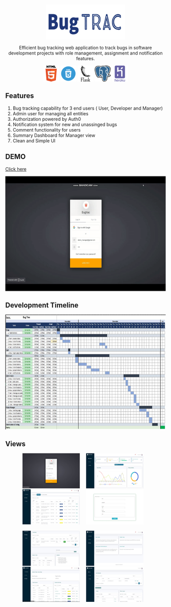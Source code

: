 <br />
<p align="center">
 <a href="https://bugtracker-stage.herokuapp.com/">
     <img src="static/img/Bugtrac_logo.png" width="250" height="110">
  </a>


  <p align="center">
    

  </p>
</p>

<p align="center">Efficient bug tracking web application to track bugs in software development projects with role management, assignment and notification features.</p>

<p align="center">
    <img src="static/img/html_logo.png" width="50" height="50"> 
    <img src="static/img/css_logo.png" width="50" height="50">
    <img src="static/img/flask_logo.png" width="50" height="50">
    <img src="static/img/postgresql_logo.png" width="50" height="50">
    <img src="static/img/heroku_logo.png" width="50" height="50">
  
</p>

**Features**
---
1. Bug tracking capability for 3 end users ( User, Developer and Manager)
2. Admin user for managing all entities
3. Authorization powered by Auth0
4. Notification system for new and unassinged bugs
5. Comment functionality for users
6. Summary Dashboard for Manager view
7. Clean and Simple UI


**DEMO**
---
 <a href="https://bugtracker-stage.herokuapp.com/"> Click here </a>
 <p align="center">
 <img src="static/img/app/app.gif" width="640" height="360">
 </p>
 
 **Development Timeline**
---
<p align="center">
 <img src="static/img/app/plan.JPG" width="640" height="360">
 </p>
 
**Views**
---
<p align="center">
    <img src="static/img/app/app1.JPG" width="180" height="110"> &nbsp &nbsp
	<img src="static/img/app/app2.JPG" width="180" height="110"> &nbsp &nbsp
	<img src="static/img/app/app3.JPG" width="180" height="110"> &nbsp &nbsp
	<img src="static/img/app/app4.JPG" width="180" height="110"> &nbsp &nbsp
	<br><br>
	<img src="static/img/app/app5.JPG" width="180" height="110"> &nbsp &nbsp
	<img src="static/img/app/app6.JPG" width="180" height="110"> &nbsp &nbsp
	<img src="static/img/app/app7.JPG" width="180" height="110"> &nbsp &nbsp
	<img src="static/img/app/app8.JPG" width="180" height="110"> &nbsp &nbsp
  
</p>